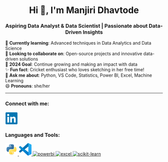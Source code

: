 <h1 align="center">Hi 👋, I'm Manjiri Dhavtode</h1>
<h3 align="center">Aspiring Data Analyst & Data Scientist | Passionate about Data-Driven Insights</h3>

🌱 **Currently learning**: Advanced techniques in Data Analytics and Data Science  
👥 **Looking to collaborate on**: Open-source projects and innovative data-driven solutions  
🥅 **2024 Goal**: Continue growing and making an impact with data  
✨ **Fun fact**: Cricket enthusiast who loves sketching in her free time!  
💬 **Ask me about**: Python, VS Code, Statistics, Power BI, Excel, Machine Learning  
😄 **Pronouns**: she/her  

---

<h3 align="left">Connect with me:</h3>
<p align="left">
  <a href="https://www.linkedin.com/in/manjiri-dhavtode" target="_blank">
    <img align="center" src="https://raw.githubusercontent.com/devicons/devicon/master/icons/linkedin/linkedin-original.svg" alt="linkedin" height="40" width="40"/>
  </a>
</p>

<h3 align="left">Languages and Tools:</h3>
<p align="left">
  <a href="https://www.python.org" target="_blank" rel="noreferrer"> <img src="https://raw.githubusercontent.com/devicons/devicon/master/icons/python/python-original.svg" alt="python" width="40" height="40"/> </a>
  <a href="https://code.visualstudio.com/" target="_blank" rel="noreferrer"> <img src="https://raw.githubusercontent.com/devicons/devicon/master/icons/vscode/vscode-original.svg" alt="vscode" width="40" height="40"/> </a>
  <a href="https://powerbi.microsoft.com/" target="_blank" rel="noreferrer"> <img src="https://www.vectorlogo.zone/logos/microsoft_powerbi/microsoft_powerbi-icon.svg" alt="powerbi" width="40" height="40"/> </a>
  <a href="https://www.microsoft.com/en-us/microsoft-365/excel" target="_blank" rel="noreferrer"> <img src="https://www.vectorlogo.zone/logos/microsoft_excel/microsoft_excel-icon.svg" alt="excel" width="40" height="40"/> </a>
  <a href="https://scikit-learn.org/" target="_blank" rel="noreferrer"> <img src="https://upload.wikimedia.org/wikipedia/commons/0/05/Scikit_learn_logo_small.svg" alt="scikit-learn" width="40" height="40"/> </a>
</p>

